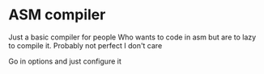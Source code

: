 # ASM compiler

Just a basic compiler for people Who wants to code in asm but are to lazy to compile it.
Probably not perfect I don't care

Go in options and just configure it
